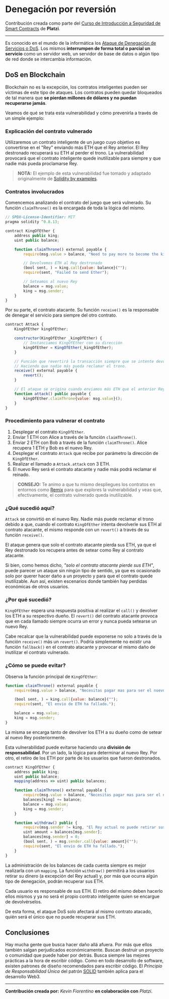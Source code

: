 # Denegación por reversión

Contribución creada como parte del [Curso de Introducción a Seguridad de Smart Contracts](https://platzi.com/clases/2721-seguridad-smart-contracts/45718-denegacion-por-reversion/) de **Platzi**. 

---

Es conocido en el mundo de la informática los [Ataque de Denegación de Servicios o DoS](https://platzi.com/clases/2684-intro-pentesting/46093-ataques-de-denegacion-de-servicio/). Los mismos **interrumpen de forma total o parcial un servicio** como un servidor web, un servidor de base de datos o algún tipo de red donde se intercambia información.

## DoS en Blockchain
Blockchain no es la excepción, los contratos inteligentes pueden ser víctimas de este tipo de ataques. Los contratos pueden quedar bloqueados de tal manera que **se pierdan millones de dólares y no puedan recuperarse jamás**.

Veamos de qué se trata esta vulnerabilidad y cómo prevenirla a través de un simple ejemplo:

### Explicación del contrato vulnerado
Utilizaremos un contrato inteligente de un juego cuyo objetivo es convertirse en el "Rey" enviando más ETH que el Rey anterior. El Rey destronado recuperará su ETH al perder el trono. La vulnerabilidad provocará que el contrato inteligente quede inutilizable para siempre y que nadie más pueda proclamarse Rey.

> **NOTA:** El ejemplo de esta vulnerabilidad fue tomado y adaptado originalmente de [Solidity by examples](https://solidity-by-example.org/hacks/denial-of-service/).

### Contratos involucrados
Comencemos analizando el contrato del juego que será vulnerado. Su función `claimThrone()` es la encargada de toda la lógica del mismo.

```js
// SPDX-License-Identifier: MIT
pragma solidity ^0.8.13;

contract KingOfEther {
    address public king;
    uint public balance;

    function claimThrone() external payable {
        require(msg.value > balance, "Need to pay more to become the king");

        // Devolvemos ETH al Rey destronado
        (bool sent, ) = king.call{value: balance}("");
        require(sent, "Failed to send Ether");

        // Seteamos al nuevo Rey
        balance = msg.value;
        king = msg.sender;
    }
}
```

Por su parte, el contrato atacante. Su función `receive()` es la responsable de denegar el servicio para siempre del otro contrato.

```js
contract Attack {
    KingOfEther kingOfEther;

    constructor(KingOfEther _kingOfEther) {
        // Instanciamos KingOfEther con su dirección
        kingOfEther = KingOfEther(_kingOfEther);
    }

    // Función que revertirá la transacción siempre que se intente devolver el ETH al contrato.
    // Haciendo que nadie más pueda reclamar el trono.
    receive() external payable {
        revert();
    }

    // El ataque se origina cuando enviamos más ETH que el anterior Rey y el contrato Attack se convierte en el nuevo.
    function attack() public payable {
        kingOfEther.claimThrone{value: msg.value}();
    }
}
```

### Procedimiento para vulnerar el contrato
1. Desplegar el contrato `KingOfEther`.
2. Enviar 1 ETH con Alice a través de la función `claimThrone()`.
2. Enviar 2 ETH con Bob a través de la función `claimThrone()`. Alice recupera 1 ETH y Bob es el nuevo Rey.
3. Desplegar el contrato `Attack` que recibe por parámetro la dirección de `KingOfEther`.
4. Realizar el llamado a `Attack.attack` con 3 ETH.
5. El nuevo Rey será el contrato atacante y nadie más podrá reclamar el reinado.

> **CONSEJO:** Te animo a que tu mismo despliegues los contratos en entornos como [Remix](https://remix.ethereum.org/) para que explores la vulnerabilidad y veas que, efectivamente, el contrato vulnerado queda inutilizable.

### ¿Qué sucedió aquí?
`Attack` se convirtió en el nuevo Rey. Nadie más puede reclamar el trono debido a que, cuando el contrato `KingOfEther` intenta devolverle sus ETH al contrato atacante, el mismo responde con un `revert()` a través de su función `receive()`.

El ataque genera que solo el contrato atacante pierda sus ETH, ya que el Rey destronado los recupera antes de setear como Rey al contrato atacante.

Si bien, como hemos dicho, *"solo el contrato atacante pierde sus ETH"*, puede parecer un ataque sin ningún tipo de sentido, ya que es ocasionado solo por querer hacer daño a un proyecto y para que el contrato quede inutilizable. Aun así, existen escenarios donde también hay perdidas económicas de otros usuarios.

### ¿Por qué sucedió?
`KingOfEther` espera una respuesta positiva al realizar el `call()` y devolver los ETH a su respectivo dueño. El `revert()` del contrato atacante provoca que en cada llamado siempre ocurra un error y nunca pueda setearse un nuevo Rey.

Cabe recalcar que la vulnerabilidad puede exponerse no solo a través de la función `receive()` más un `revert()`. Podría simplemente no existir una función `fallback()` en el contrato atacante y provocar el mismo daño de inutilizar el contrato vulnerado.

### ¿Cómo se puede evitar?
Observa la función principal de `KingOfEther`:

```js
function claimThrone() external payable {
    require(msg.value > balance, "Necesitas pagar mas para ser el nuevo Rey.");

    (bool sent, ) = king.call{value: balance}("");
    require(sent, "El envio de ETH ha fallado.");

    balance = msg.value;
    king = msg.sender;
}
```

La misma se encarga tanto de devolver los ETH a su dueño como de setear al nuevo Rey posteriormente.

Esta vulnerabilidad puede evitarse haciendo una **división de responsabilidad**. Por un lado, la lógica para determinar al nuevo Rey. Por otro, el retiro de los ETH por parte de los usuarios que fueron destronados.

```js
contract KingOfEther {
    address public king;
    uint public balance;
    mapping(address => uint) public balances;

    function claimThrone() external payable {
        require(msg.value > balance, "Necesitas pagar mas para ser el nuevo Rey.");
        balances[king] += balance;
        balance = msg.value;
        king = msg.sender;
    }

    function withdraw() public {
        require(msg.sender != king, "El Rey actual no puede retirar sus fondos.");
        uint amount = balances[msg.sender];
        balances[msg.sender] = 0;
        (bool sent, ) = msg.sender.call{value: amount}("");
        require(sent, "El envio de ETH ha fallado.");
    }
}
```

La administración de los balances de cada cuenta siempre es mejor realizarla con un `mapping`. La función `withdraw()` permitirá a los usuarios retirar su dinero (a excepción del Rey actual) y, por más que ocurra algún tipo de denegación, podrán recuperar sus ETH.

Cada usuario es responsable de sus ETH. El retiro del mismo deben hacerlo ellos mismos y ya no será el propio contrato inteligente quien se encargue de devolvérselos.

De esta forma, el ataque DoS solo afectará al mismo contrato atacado, quién será el único que no puede recuperar sus ETH.

## Conclusiones
Hay mucha gente que busca hacer daño allá afuera. Por más que ellos también salgan perjudicados económicamente. Buscan destruir un proyecto o comunidad que puede haber por detrás.
Busca siempre las mejores prácticas a la hora de escribir código. Como en todo desarrollo de software, existen patrones de diseño recomendados para escribir código. El *Principio de Responsabilidad Única* del patrón [SOLID](https://platzi.com/blog/principios-de-programacion-solid/) también aplica para el desarrollo Web3.

---
**Contribución creada por:** *Kevin Fiorentino* **en colaboración con** *Platzi*.
